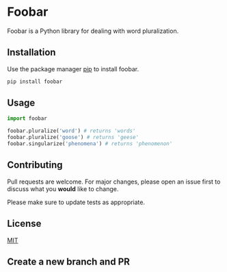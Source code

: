 # Foobar

Foobar is a Python library for dealing with word pluralization.

## Installation

Use the package manager [pip](https://pip.pypa.io/en/stable/) to install foobar.

``` bash
pip install foobar
```

## Usage

``` python
import foobar

foobar.pluralize('word') # returns 'words'
foobar.pluralize('goose') # returns 'geese'
foobar.singularize('phenomena') # returns 'phenomenon'
```

## Contributing

Pull requests are welcome. For major changes, please open an issue first to discuss what you **would** like to change.

Please make sure to update tests as appropriate.

## License

[MIT](https://choosealicense.com/licenses/mit/)

## Create a new branch and PR
